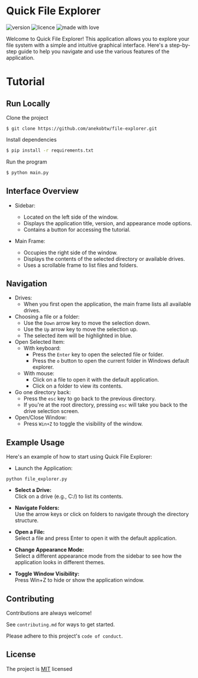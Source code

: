 # Quick File Explorer
![version](https://img.shields.io/badge/Project_version-1.1.0-blue)
![licence](https://img.shields.io/badge/License-MIT-green)
![made with love](https://img.shields.io/badge/Made_with-Love-red)
 
Welcome to Quick File Explorer! This application allows you to explore your file system with a simple and intuitive graphical interface. Here's a step-by-step guide to help you navigate and use the various features of the application.

# Tutorial
## Run Locally
Clone the project

```
$ git clone https://github.com/anekobtw/file-explorer.git
```

Install dependencies

```bash
$ pip install -r requirements.txt
```

Run the program

```bash
$ python main.py
```

## Interface Overview
- Sidebar:
  - Located on the left side of the window.
  - Displays the application title, version, and appearance mode options.
  - Contains a button for accessing the tutorial.

- Main Frame:
  - Occupies the right side of the window.
  - Displays the contents of the selected directory or available drives.
  - Uses a scrollable frame to list files and folders.

## Navigation
- Drives:
    - When you first open the application, the main frame lists all available drives.
- Choosing a file or a folder:
    - Use the `Down` arrow key to move the selection down.
    - Use the `Up` arrow key to move the selection up.
    - The selected item will be highlighted in blue.
- Open Selected Item:
    - With keyboard:
        - Press the `Enter` key to open the selected file or folder.
        - Press the `o` button to open the current folder in Windows default explorer.
    - With mouse:
        - Click on a file to open it with the default application.
        - Click on a folder to view its contents.
- Go one directory back:
    - Press the `esc` key to go back to the previous directory.
    - If you're at the root directory, pressing `esc` will take you back to the drive selection screen.
- Open/Close Window:
    - Press `Win+Z` to toggle the visibility of the window.

## Example Usage
Here's an example of how to start using Quick File Explorer:

- Launch the Application:
```
python file_explorer.py
```

- **Select a Drive:**\
Click on a drive (e.g., C:/) to list its contents.

- **Navigate Folders:**\
Use the arrow keys or click on folders to navigate through the directory structure.

- **Open a File:**\
Select a file and press Enter to open it with the default application.

- **Change Appearance Mode:**\
Select a different appearance mode from the sidebar to see how the application looks in different themes.

- **Toggle Window Visibility:**\
Press Win+Z to hide or show the application window.

## Contributing
Contributions are always welcome!

See `contributing.md` for ways to get started.

Please adhere to this project's `code of conduct`.
## License
The project is [MIT](https://choosealicense.com/licenses/mit/) licensed

